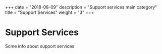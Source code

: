 +++
date = "2018-08-09"
description = "Support services main category"
title = "Support Services"
weight = "3"
+++

# Support Services

Some info about support services
